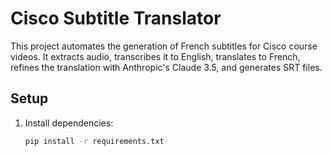 # Cisco Subtitle Translator

This project automates the generation of French subtitles for Cisco course videos. It extracts audio, transcribes it to English, translates to French, refines the translation with Anthropic's Claude 3.5, and generates SRT files.

## Setup
1. Install dependencies:
   ```bash
   pip install -r requirements.txt